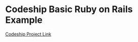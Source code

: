 # Codeship Basic Ruby on Rails Example

[Codeship Project Link](https://app.codeship.com/projects/289659/builds/34251116)
